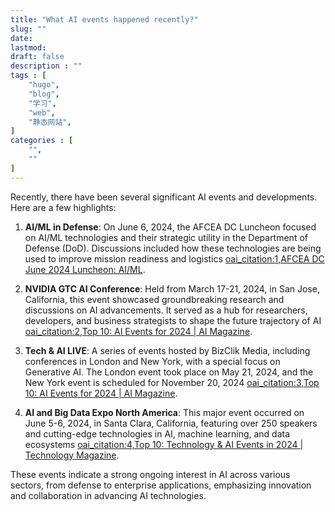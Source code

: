 ```yaml
---
title: "What AI events happened recently?"
slug: ""
date: 
lastmod: 
draft: false
description : ""
tags : [
    "hugo",
    "blog",
    "学习",
    "web",
    "静态网站",
]
categories : [
    "",
    ""
]
---
```


Recently, there have been several significant AI events and developments. Here are a few highlights:

1. **AI/ML in Defense**: On June 6, 2024, the AFCEA DC Luncheon focused on AI/ML technologies and their strategic utility in the Department of Defense (DoD). Discussions included how these technologies are being used to improve mission readiness and logistics [oai_citation:1,AFCEA DC June 2024 Luncheon: AI/ML](https://afceadc.swoogo.com/aiml24).

2. **NVIDIA GTC AI Conference**: Held from March 17-21, 2024, in San Jose, California, this event showcased groundbreaking research and discussions on AI advancements. It served as a hub for researchers, developers, and business strategists to shape the future trajectory of AI [oai_citation:2,Top 10: AI Events for 2024 | AI Magazine](https://aimagazine.com/top10/top-10-ai-events-for-2024).

3. **Tech & AI LIVE**: A series of events hosted by BizClik Media, including conferences in London and New York, with a special focus on Generative AI. The London event took place on May 21, 2024, and the New York event is scheduled for November 20, 2024 [oai_citation:3,Top 10: AI Events for 2024 | AI Magazine](https://aimagazine.com/top10/top-10-ai-events-for-2024).

4. **AI and Big Data Expo North America**: This major event occurred on June 5-6, 2024, in Santa Clara, California, featuring over 250 speakers and cutting-edge technologies in AI, machine learning, and data ecosystems [oai_citation:4,Top 10: Technology & AI Events in 2024 | Technology Magazine](https://technologymagazine.com/top10/top-10-technology-ai-events-in-2024).

These events indicate a strong ongoing interest in AI across various sectors, from defense to enterprise applications, emphasizing innovation and collaboration in advancing AI technologies.

